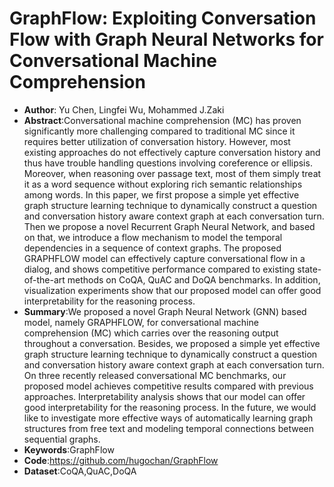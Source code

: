 # GraphFlow: Exploiting Conversation Flow with Graph Neural Networks for Conversational Machine Comprehension
* **Author**: Yu Chen, Lingfei Wu, Mohammed J.Zaki
* **Abstract**:Conversational machine comprehension (MC) has proven significantly more challenging compared to traditional MC since it requires better utilization of conversation history. However, most existing approaches do not effectively capture conversation history and thus have trouble handling questions involving coreference or ellipsis. Moreover, when reasoning over passage text, most of them simply treat it as a word sequence without exploring rich semantic relationships among words. In this paper, we first propose a simple yet effective graph structure learning technique to dynamically construct a question and conversation history aware context graph at each conversation turn. Then we propose a novel Recurrent Graph Neural Network, and based on that, we introduce a flow mechanism to model the temporal dependencies in a sequence of context graphs. The proposed GRAPHFLOW model can effectively capture conversational flow in a dialog, and shows competitive performance compared to existing state-of-the-art methods on CoQA, QuAC and DoQA benchmarks. In addition, visualization experiments show that our proposed model can offer good interpretability for the reasoning process.
* **Summary**:We proposed a novel Graph Neural Network (GNN) based model, namely GRAPHFLOW, for conversational machine comprehension (MC) which carries over the reasoning output throughout a conversation. Besides, we proposed a simple yet effective graph structure learning technique to dynamically construct a question and conversation history aware context graph at each conversation turn. On three recently released conversational MC benchmarks, our proposed model achieves competitive results compared with previous approaches. Interpretability analysis shows that our model can offer good interpretability for the reasoning process. In the future, we would like to investigate more effective ways of automatically learning graph structures from free text and modeling temporal connections between sequential graphs.
* **Keywords**:GraphFlow
* **Code**:https://github.com/hugochan/GraphFlow
* **Dataset**:CoQA,QuAC,DoQA